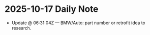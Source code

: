 # 2025-10-17 Daily Note

- Update @ 06:31:04Z — BMW/Auto: part number or retrofit idea to research.
